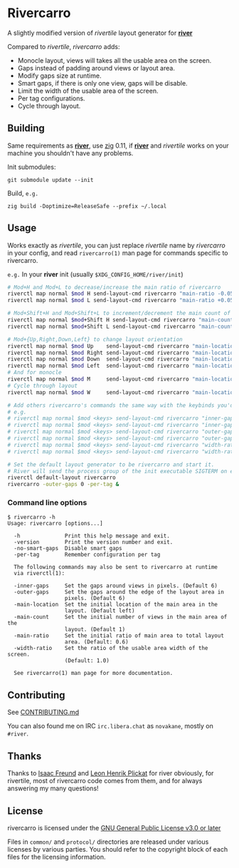 # Rivercarro

A slightly modified version of _rivertile_ layout generator for
**[river]**

Compared to _rivertile_, _rivercarro_ adds:

-   Monocle layout, views will takes all the usable area on the screen.
-   Gaps instead of padding around views or layout area.
-   Modify gaps size at runtime.
-   Smart gaps, if there is only one view, gaps will be disable.
-   Limit the width of the usable area of the screen.
-   Per tag configurations.
-   Cycle through layout.

## Building

Same requirements as **[river]**, use [zig] 0.11, if **[river]** and
_rivertile_ works on your machine you shouldn't have any problems.

Init submodules:

    git submodule update --init

Build, `e.g.`

    zig build -Doptimize=ReleaseSafe --prefix ~/.local

## Usage

Works exactly as _rivertile_, you can just replace _rivertile_ name by
_rivercarro_ in your config, and read `rivercarro(1)` man page for commands
specific to rivercarro.

`e.g.` In your **river** init (usually `$XDG_CONFIG_HOME/river/init`)

```bash
# Mod+H and Mod+L to decrease/increase the main ratio of rivercarro
riverctl map normal $mod H send-layout-cmd rivercarro "main-ratio -0.05"
riverctl map normal $mod L send-layout-cmd rivercarro "main-ratio +0.05"

# Mod+Shift+H and Mod+Shift+L to increment/decrement the main count of rivercarro
riverctl map normal $mod+Shift H send-layout-cmd rivercarro "main-count +1"
riverctl map normal $mod+Shift L send-layout-cmd rivercarro "main-count -1"

# Mod+{Up,Right,Down,Left} to change layout orientation
riverctl map normal $mod Up    send-layout-cmd rivercarro "main-location top"
riverctl map normal $mod Right send-layout-cmd rivercarro "main-location right"
riverctl map normal $mod Down  send-layout-cmd rivercarro "main-location bottom"
riverctl map normal $mod Left  send-layout-cmd rivercarro "main-location left"
# And for monocle
riverctl map normal $mod M     send-layout-cmd rivercarro "main-location monocle"
# Cycle through layout
riverctl map normal $mod W     send-layout-cmd rivercarro "main-location-cycle left,monocle"

# Add others rivercarro's commands the same way with the keybinds you'd like.
# e.g.
# riverctl map normal $mod <keys> send-layout-cmd rivercarro "inner-gaps -1"
# riverctl map normal $mod <keys> send-layout-cmd rivercarro "inner-gaps +1"
# riverctl map normal $mod <keys> send-layout-cmd rivercarro "outer-gaps -1"
# riverctl map normal $mod <keys> send-layout-cmd rivercarro "outer-gaps +1"
# riverctl map normal $mod <keys> send-layout-cmd rivercarro "width-ratio -0.1"
# riverctl map normal $mod <keys> send-layout-cmd rivercarro "width-ratio +0.1"

# Set the default layout generator to be rivercarro and start it.
# River will send the process group of the init executable SIGTERM on exit.
riverctl default-layout rivercarro
rivercarro -outer-gaps 0 -per-tag &
```

### Command line options

```
$ rivercarro -h
Usage: rivercarro [options...]

  -h              Print this help message and exit.
  -version        Print the version number and exit.
  -no-smart-gaps  Disable smart gaps
  -per-tag        Remember configuration per tag

  The following commands may also be sent to rivercarro at runtime
  via riverctl(1):

  -inner-gaps     Set the gaps around views in pixels. (Default 6)
  -outer-gaps     Set the gaps around the edge of the layout area in
                  pixels. (Default 6)
  -main-location  Set the initial location of the main area in the
                  layout. (Default left)
  -main-count     Set the initial number of views in the main area of the
                  layout. (Default 1)
  -main-ratio     Set the initial ratio of main area to total layout
                  area. (Default: 0.6)
  -width-ratio    Set the ratio of the usable area width of the screen.
                  (Default: 1.0)

  See rivercarro(1) man page for more documentation.
```

## Contributing

See [CONTRIBUTING.md]

You can also found me on IRC `irc.libera.chat` as `novakane`, mostly on
`#river`.

## Thanks

Thanks to [Isaac Freund] and [Leon Henrik Plickat] for river obviously, for
rivertile, most of rivercarro code comes from them, and for always answering
my many questions!

## License

rivercarro is licensed under the [GNU General Public License v3.0 or later]

Files in `common/` and `protocol/` directories are released under various
licenses by various parties. You should refer to the copyright block of each
files for the licensing information.

[river]: https://codeberg.org/river/river
[zig]: https://ziglang.org/download/
[contributing.md]: CONTRIBUTING.md
[isaac freund]: https://codeberg.org/ifreund
[leon henrik plickat]: https://sr.ht/~leon_plickat/
[gnu general public license v3.0 or later]: COPYING
